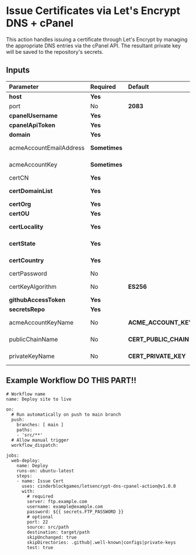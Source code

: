 # Issue Certificates via Let's Encrypt DNS + cPanel
This action handles issuing a certificate through Let's Encrypt by managing the appropriate DNS entries via the cPanel API.  The resultant private key will be saved to the repository's secrets.

## Inputs
| Parameter               | Required      | Default               | Description                                                                                                                             |
| :---                    | :---          | :---                  | :---                                                                                                                                    |
| **host**                | **Yes**       |                       | Host portion of the cPanel server.                                                                                                      |
| port                    | No            | **2083**              | Port for the cPanel server.                                                                                                             |
| **cpanelUsername**      | **Yes**       |                       | Username for the cPanel server.                                                                                                         |
| **cpanelApiToken**      | **Yes**       |                       | API Token for the cPanel server.                                                                                                        |
| **domain**              | **Yes**       |                       | Domain under which to place the DNS verification on the cPanel server.                                                                  |
| acmeAccountEmailAddress | **Sometimes** |                       | The email address to associate with the account when communicating with Let's Encrypt.  REQUIRED if AcmeAccountKey is not provided.     |
| acmeAccountKey          | **Sometimes** |                       | The key associated with the account to use when communicating with Let's Encrypt.  REQUIRED if AcmeAccountEmailAddress is not provided. |
| certCN                  | **Yes**       |                       | The common name to be used for the issued certificate.                                                                                  |
| **certDomainList**      | **Yes**       |                       | The domains to be included in the issued certificate, separated by a pipe (\|) character.                                               |
| **certOrg**             | **Yes**       |                       | The organization to be included for the issued certificate.                                                                             |
| **certOU**              | **Yes**       |                       | The unit within the organization to be included for the issued certificate.                                                             |
| **certLocality**        | **Yes**       |                       | The locality in which the ogranization is located, to be included for the issued certificate.                                           |
| **certState**           | **Yes**       |                       | The state in which the ogranization is located, to be included for the issued certificate.                                              |
| **certCountry**         | **Yes**       |                       | The country in which the ogranization is located, to be included for the issued certificate.                                            |
| certPassword            | No            |                       | The password to apply to the issued PFX.  Leave blank for no password.                                                                  |
| certKeyAlgorithm        | No            | **ES256**             | Algorithm to use for private key.  See options at https://github.com/fszlin/certes/blob/master/src/Certes/KeyAlgorithm.cs.              |
| **githubAccessToken**   | **Yes**       |                       | Personal Access Token with repo access for GitHub secrets access.                                                                       |
| **secretsRepo**         | **Yes**       |                       | Repo in which to store outputs from this Action.                                                                                        |
| acmeAccountKeyName      | No            | **ACME_ACCOUNT_KEY**  | Name to use when saving the ACME account key as a secret in SecretsRepo.                                                                |
| publicChainName         | No            | **CERT_PUBLIC_CHAIN** | Name to use when saving the certificate's public chain as a secret in SecretsRepo.                                                      |
| privateKeyName          | No            | **CERT_PRIVATE_KEY**  | Name to use when saving the certificate's private key as a secret in SecretsRepo.                                                       |

## Example Workflow    DO THIS PART!!
```
# Workflow name
name: Deploy site to live

on:
  # Run automatically on push to main branch
  push:
    branches: [ main ]
    paths:
    - 'src/**'
  # Allow manual trigger
  workflow_dispatch:

jobs:
  web-deploy:
    name: Deploy
    runs-on: ubuntu-latest
    steps:
    - name: Issue Cert
      uses: cinderblockgames/letsencrypt-dns-cpanel-action@v1.0.0
      with:
        # required
        server: ftp.example.com
        username: example@example.com
        password: ${{ secrets.FTP_PASSWORD }}
        # optional
        port: 22
        source: src/path
        destination: target/path
        skipUnchanged: true
        skipDirectories: .github|.well-known|configs|private-keys
        test: true
```
